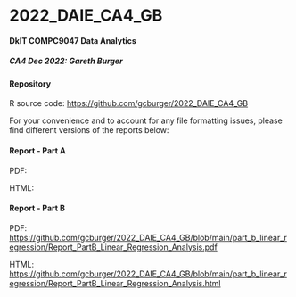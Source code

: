# 2022_DAIE_CA4_GB

#### DkIT COMPC9047 Data Analytics

##### CA4 Dec 2022: Gareth Burger

#### Repository
R source code: https://github.com/gcburger/2022_DAIE_CA4_GB

For your convenience and to account for any file formatting issues, please find different versions of the reports below:

#### Report - Part A

PDF: 

HTML: 

#### Report - Part B

PDF: https://github.com/gcburger/2022_DAIE_CA4_GB/blob/main/part_b_linear_regression/Report_PartB_Linear_Regression_Analysis.pdf

HTML: https://github.com/gcburger/2022_DAIE_CA4_GB/blob/main/part_b_linear_regression/Report_PartB_Linear_Regression_Analysis.html